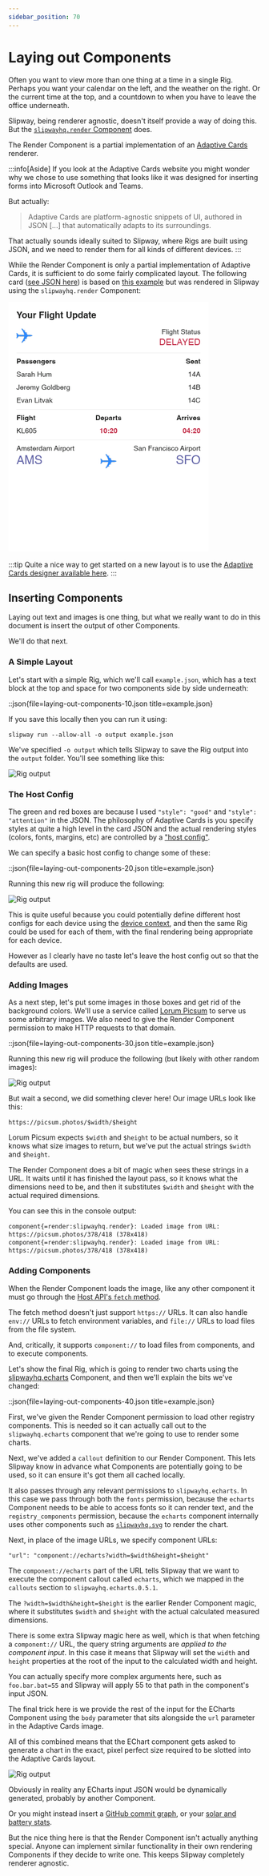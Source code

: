 ```yaml
---
sidebar_position: 70
---
```


# Laying out Components

Often you want to view more than one thing at a time in a single Rig.
Perhaps you want your calendar on the left, and the weather on the right.
Or the current time at the top, and a countdown to when you have to leave the office underneath.

Slipway, being renderer agnostic, doesn't itself provide a way of doing this.
But the [`slipwayhq.render` Component](https://github.com/slipwayhq/slipway_render) does.

The Render Component is a partial implementation of an [Adaptive Cards](https://adaptivecards.io/) renderer.

:::info[Aside]
If you look at the Adaptive Cards website you might wonder why we chose to use something
that looks like it was designed for inserting forms into Microsoft Outlook and Teams.

But actually:

> Adaptive Cards are platform-agnostic snippets of UI, authored in JSON [...] that
automatically adapts to its surroundings.

That actually sounds ideally suited to Slipway, where Rigs are built using JSON, and we need
to render them for all kinds of different devices.
:::

While the Render Component is only a partial implementation of Adaptive Cards, 
it is sufficient to do some fairly complicated layout.
The following card
([see JSON here](https://github.com/slipwayhq/slipway_render/blob/main/src/adaptive_cards_renderer/tests/snapshot_inputs/flight_update.card.json))
is based on [this example](https://adaptivecards.io/samples/FlightUpdate.html)
but was rendered in Slipway using the `slipwayhq.render` Component:

![Adaptive Cards Example](https://github.com/slipwayhq/slipway_render/blob/main/docs/img/example-flight-card.png?raw=true)

:::tip
Quite a nice way to get started on a new layout is to use the [Adaptive Cards designer available
here](https://adaptivecards.io/designer/).
:::

## Inserting Components

Laying out text and images is one thing, but what we really want to do in this document is
insert the output of other Components.

We'll do that next.

### A Simple Layout

Let's start with a simple Rig, which we'll call `example.json`, which has a text block
at the top and space for two components side by side underneath:

::json{file=laying-out-components-10.json title=example.json}

If you save this locally then you can run it using:

```
slipway run --allow-all -o output example.json
```

We've specified `-o output` which tells Slipway to save the Rig output into the `output` folder.
You'll see something like this:

![Rig output](/img/docs/laying-out-components-10.png)

### The Host Config
The green and red boxes are because I used `"style": "good"` and `"style": "attention"` in
the JSON. The philosophy of Adaptive Cards is you specify styles at quite a high level
in the card JSON and the actual rendering styles (colors, fonts, margins, etc) 
are controlled by a ["host config"](https://learn.microsoft.com/en-us/adaptive-cards/rendering-cards/host-config).

We can specify a basic host config to change some of these:

::json{file=laying-out-components-20.json title=example.json}

Running this new rig will produce the following:

![Rig output](/img/docs/laying-out-components-20.png)

This is quite useful because you could potentially define different host configs for each device
using the [device context](/docs/basics/serving-rigs#device-context), and then the same
Rig could be used for each of them, with the final rendering being appropriate for each device.

However as I clearly have no taste let's leave the host config out so that the defaults are used.

### Adding Images

As a next step, let's put some images in those boxes and get rid of the background colors.
We'll use a service called [Lorum Picsum](https://picsum.photos/) to serve us some arbitrary images.
We also need to give the Render Component permission to make HTTP requests to that domain.

::json{file=laying-out-components-30.json title=example.json}

Running this new rig will produce the following (but likely with other random images):

![Rig output](/img/docs/laying-out-components-30.jpg)

But wait a second, we did something clever here! Our image URLs look like this:
```
https://picsum.photos/$width/$height
```

Lorum Picsum expects `$width` and `$height` to be actual numbers, so it knows
what size images to return, but we've put the actual strings `$width` and `$height`.

The Render Component does a bit of magic when sees these strings in a URL.
It waits until it has finished the layout pass, so it knows what the dimensions need
to be, and then it substitutes `$width` and `$height` with the
actual required dimensions.

You can see this in the console output:

```
component{=render:slipwayhq.render}: Loaded image from URL: https://picsum.photos/378/418 (378x418)
component{=render:slipwayhq.render}: Loaded image from URL: https://picsum.photos/378/418 (378x418)
```

### Adding Components

When the Render Component loads the image, like any other component it must go through
the [Host API's `fetch` method](/docs/basics/host-api#fetch).

The fetch method doesn't just support `https://` URLs.
It can also handle `env://` URLs to fetch environment variables, and `file://` URLs to load
files from the file system.

And, critically, it supports `component://` to load files from components, and to
execute components.

Let's show the final Rig, which is going to render two charts using the
[slipwayhq.echarts](https://github.com/slipwayhq/slipway_echarts) Component,
and then we'll explain the bits we've changed:

::json{file=laying-out-components-40.json title=example.json}

First, we've given the Render Component permission to load other registry components.
This is needed so it can actually call out to the `slipwayhq.echarts` component that we're going to
use to render some charts.

Next, we've added a `callout` definition to our Render Component.
This lets Slipway know in advance what Components are potentially going to be used,
so it can ensure it's got them all cached locally.

It also passes through any relevant permissions to `slipwayhq.echarts`.
In this case we pass through both the `fonts` permission, because 
the `echarts` Component needs to be able to access fonts so it can render text,
and the `registry_components` permission, because the `echarts` component internally uses
other components such as [`slipwayhq.svg`](https://github.com/slipwayhq/slipway_svg) to render the chart.

Next, in place of the image URLs, we specify component URLs:
```
"url": "component://echarts?width=$width&height=$height"
```

The `component://echarts` part of the URL tells Slipway that we want to execute the
component callout called `echarts`, which we mapped in the `callouts` section to `slipwayhq.echarts.0.5.1`.

The `?width=$width&height=$height` is the earlier Render Component magic, where it substitutes
`$width` and `$height` with the actual calculated measured dimensions.

There is some extra Slipway magic here as well, which is that when fetching a `component://` URL,
the query string arguments are _applied to the component input_.
In this case it means that Slipway will set the `width` and `height` properties at
the root of the input to the calculated width and height.

You can actually specify more complex arguments here, such as `foo.bar.bat=55` and Slipway
will apply 55 to that path in the component's input JSON.

The final trick here is we provide the rest of the input for the ECharts Component
using the `body` parameter that sits alongside the `url` parameter in the Adaptive Cards
image.

All of this combined means that the EChart component gets asked to generate a chart
in the exact, pixel perfect size required to be slotted into the Adaptive Cards layout.

![Rig output](/img/docs/laying-out-components-40.png)

Obviously in reality any ECharts input JSON would be dynamically generated, probably by another
Component.

Or you might instead insert a [GitHub commit graph](https://github.com/jamesthurley/slipway_github_commit_graph), 
or your [solar and battery stats](https://github.com/jamesthurley/slipway_givenergy_cloud).

But the nice thing here is that the Render Component isn't actually anything special.
Anyone can implement similar functionality in their own rendering Components if they decide
to write one. This keeps Slipway completely renderer agnostic.
